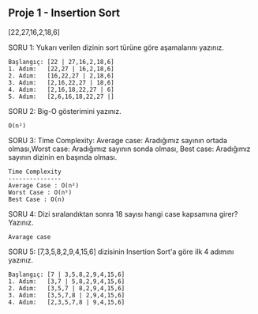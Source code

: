 ## Proje 1 - Insertion Sort

[22,27,16,2,18,6]

SORU 1: Yukarı verilen dizinin sort türüne göre aşamalarını yazınız.

```
Başlangıç: [22 | 27,16,2,18,6]
1. Adım:   [22,27 | 16,2,18,6]
2. Adım:   [16,22,27 | 2,18,6]
3. Adım:   [2,16,22,27 | 18,6]
4. Adım:   [2,16,18,22,27 | 6]
5. Adım:   [2,6,16,18,22,27 |]
```

SORU 2: Big-O gösterimini yazınız.

```
O(n²)
```

SORU 3: Time Complexity: Average case: Aradığımız sayının ortada olması,Worst case: Aradığımız sayının sonda olması, Best case: Aradığımız sayının dizinin en başında olması.

```
Time Complexity
---------------
Average Case : O(n²)
Worst Case : O(n²)
Best Case : O(n)
```

SORU 4: Dizi sıralandıktan sonra 18 sayısı hangi case kapsamına girer? Yazınız.

```
Avarage case
```

SORU 5: [7,3,5,8,2,9,4,15,6] dizisinin Insertion Sort'a göre ilk 4 adımını yazınız.

```
Başlangıç: [7 | 3,5,8,2,9,4,15,6]
1. Adım:   [3,7 | 5,8,2,9,4,15,6]
2. Adım:   [3,5,7 | 8,2,9,4,15,6]
3. Adım:   [3,5,7,8 | 2,9,4,15,6]
4. Adım:   [2,3,5,7,8 | 9,4,15,6]
```

